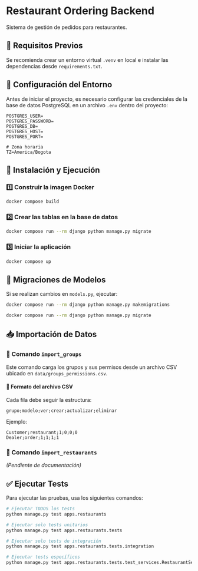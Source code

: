 # Restaurant Ordering Backend

Sistema de gestión de pedidos para restaurantes.

## 📌 Requisitos Previos

Se recomienda crear un entorno virtual `.venv` en local e instalar las dependencias desde `requirements.txt`.

## 📂 Configuración del Entorno

Antes de iniciar el proyecto, es necesario configurar las credenciales de la base de datos PostgreSQL en un archivo `.env` dentro del proyecto:

```.env
POSTGRES_USER=
POSTGRES_PASSWORD=
POSTGRES_DB=
POSTGRES_HOST=
POSTGRES_PORT=

# Zona horaria
TZ=America/Bogota
```

## 🚀 Instalación y Ejecución

### 1️⃣ Construir la imagen Docker
```sh
docker compose build
```

### 2️⃣ Crear las tablas en la base de datos
```sh
docker compose run --rm django python manage.py migrate
```

### 3️⃣ Iniciar la aplicación
```sh
docker compose up
```

## 🔄 Migraciones de Modelos

Si se realizan cambios en `models.py`, ejecutar:

```sh
docker compose run --rm django python manage.py makemigrations
```
```sh
docker compose run --rm django python manage.py migrate
```

## 📥 Importación de Datos

### 🔹 Comando `import_groups`
Este comando carga los grupos y sus permisos desde un archivo CSV ubicado en `data/groups_permissions.csv`.

#### 📄 Formato del archivo CSV
Cada fila debe seguir la estructura:
```csv
grupo;modelo;ver;crear;actualizar;eliminar
```
Ejemplo:
```csv
Customer;restaurant;1;0;0;0
Dealer;order;1;1;1;1
```

### 🔹 Comando `import_restaurants`
_(Pendiente de documentación)_

## ✅ Ejecutar Tests

Para ejecutar las pruebas, usa los siguientes comandos:

```sh
# Ejecutar TODOS los tests
python manage.py test apps.restaurants

# Ejecutar solo tests unitarios
python manage.py test apps.restaurants.tests

# Ejecutar solo tests de integración
python manage.py test apps.restaurants.tests.integration

# Ejecutar tests específicos
python manage.py test apps.restaurants.tests.test_services.RestaurantServiceTests
```